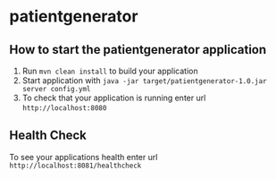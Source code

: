 # patientgenerator

How to start the patientgenerator application
---

1. Run `mvn clean install` to build your application
1. Start application with `java -jar target/patientgenerator-1.0.jar server config.yml`
1. To check that your application is running enter url `http://localhost:8080`

Health Check
---

To see your applications health enter url `http://localhost:8081/healthcheck`
